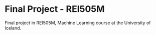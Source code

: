 # Final Project - REI505M

Final project in REI505M, Machine Learning course at the University of Iceland. 
